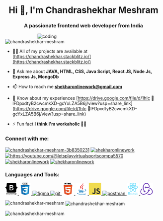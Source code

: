 <h1 align="center">Hi 👋, I'm Chandrashekhar Meshram</h1>
<h3 align="center">A passionate frontend web developer from India</h3>

<img align="right" alt="coding" width="400" src="https://user-images.githubusercontent.com/63050133/156676671-d5b2e362-97d4-4404-9447-dd71ddfea82f.gif">

<p align="left"> <img src="https://komarev.com/ghpvc/?username=chandrashekhar-meshram&label=Profile%20views&color=0e75b6&style=flat" alt="chandrashekhar-meshram" /> </p>

- 👨‍💻 All of my projects are available at [https://chandrashekhar.stackblitz.io/](https://chandrashekhar.stackblitz.io/)

- 💬 Ask me about **JAVA, HTML, CSS, Java Script, React JS, Node Js, Express Js, MongoDb**

- 📫 How to reach me **shekharonlinework@gmail.com**

- 📄 Know about my experiences [https://drive.google.com/file/d/1hIc 📂lFDpxdtyB2cwcmkXD-gcYxLZA5B6j/view?usp=share_link](https://drive.google.com/file/d/1hIc 📂lFDpxdtyB2cwcmkXD-gcYxLZA5B6j/view?usp=share_link)

- ⚡ Fun fact **I think I'm workaholic 👨‍💻**

<h3 align="left">Connect with me:</h3>
<p align="left">
<a href="https://linkedin.com/in/chandrashekhar-meshram-3b8350231" target="blank"><img align="center" src="https://raw.githubusercontent.com/rahuldkjain/github-profile-readme-generator/master/src/images/icons/Social/linked-in-alt.svg" alt="chandrashekhar-meshram-3b8350231" height="30" width="40" /></a>
<a href="https://codesandbox.com/shekharonlinework" target="blank"><img align="center" src="https://raw.githubusercontent.com/rahuldkjain/github-profile-readme-generator/master/src/images/icons/Social/codesandbox.svg" alt="shekharonlinework" height="30" width="40" /></a>
<a href="https://www.youtube.com/c/https://youtube.com/@letsplayvirtualsportscompa5570" target="blank"><img align="center" src="https://raw.githubusercontent.com/rahuldkjain/github-profile-readme-generator/master/src/images/icons/Social/youtube.svg" alt="https://youtube.com/@letsplayvirtualsportscompa5570" height="30" width="40" /></a>
<a href="https://www.leetcode.com/shekharonlinework" target="blank"><img align="center" src="https://raw.githubusercontent.com/rahuldkjain/github-profile-readme-generator/master/src/images/icons/Social/leet-code.svg" alt="shekharonlinework" height="30" width="40" /></a>
<a href="https://auth.geeksforgeeks.org/user/shekharonlinework" target="blank"><img align="center" src="https://raw.githubusercontent.com/rahuldkjain/github-profile-readme-generator/master/src/images/icons/Social/geeks-for-geeks.svg" alt="shekharonlinework" height="30" width="40" /></a>
</p>

<h3 align="left">Languages and Tools:</h3>
<p align="left"> <a href="https://getbootstrap.com" target="_blank" rel="noreferrer"> <img src="https://raw.githubusercontent.com/devicons/devicon/master/icons/bootstrap/bootstrap-plain-wordmark.svg" alt="bootstrap" width="40" height="40"/> </a> <a href="https://www.w3schools.com/css/" target="_blank" rel="noreferrer"> <img src="https://raw.githubusercontent.com/devicons/devicon/master/icons/css3/css3-original-wordmark.svg" alt="css3" width="40" height="40"/> </a> <a href="https://www.figma.com/" target="_blank" rel="noreferrer"> <img src="https://www.vectorlogo.zone/logos/figma/figma-icon.svg" alt="figma" width="40" height="40"/> </a> <a href="https://git-scm.com/" target="_blank" rel="noreferrer"> <img src="https://www.vectorlogo.zone/logos/git-scm/git-scm-icon.svg" alt="git" width="40" height="40"/> </a> <a href="https://www.w3.org/html/" target="_blank" rel="noreferrer"> <img src="https://raw.githubusercontent.com/devicons/devicon/master/icons/html5/html5-original-wordmark.svg" alt="html5" width="40" height="40"/> </a> <a href="https://www.java.com" target="_blank" rel="noreferrer"> <img src="https://raw.githubusercontent.com/devicons/devicon/master/icons/java/java-original.svg" alt="java" width="40" height="40"/> </a> <a href="https://developer.mozilla.org/en-US/docs/Web/JavaScript" target="_blank" rel="noreferrer"> <img src="https://raw.githubusercontent.com/devicons/devicon/master/icons/javascript/javascript-original.svg" alt="javascript" width="40" height="40"/> </a> <a href="https://postman.com" target="_blank" rel="noreferrer"> <img src="https://www.vectorlogo.zone/logos/getpostman/getpostman-icon.svg" alt="postman" width="40" height="40"/> </a> <a href="https://reactjs.org/" target="_blank" rel="noreferrer"> <img src="https://raw.githubusercontent.com/devicons/devicon/master/icons/react/react-original-wordmark.svg" alt="react" width="40" height="40"/> </a> <a href="https://redux.js.org" target="_blank" rel="noreferrer"> <img src="https://raw.githubusercontent.com/devicons/devicon/master/icons/redux/redux-original.svg" alt="redux" width="40" height="40"/> </a> </p>

<p><img align="left" src="https://github-readme-stats.vercel.app/api/top-langs?username=chandrashekhar-meshram&show_icons=true&locale=en&layout=compact" alt="chandrashekhar-meshram" /></p>

<p>&nbsp;<img align="center" src="https://github-readme-stats.vercel.app/api?username=chandrashekhar-meshram&show_icons=true&locale=en" alt="chandrashekhar-meshram" /></p>

<p><img align="center" src="https://github-readme-streak-stats.herokuapp.com/?user=chandrashekhar-meshram&" alt="chandrashekhar-meshram" /></p>
